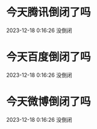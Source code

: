 # 今天腾讯倒闭了吗

2023-12-18 0:16:26 没倒闭

# 今天百度倒闭了吗

2023-12-18 0:16:26 没倒闭

# 今天微博倒闭了吗

2023-12-18 0:16:26 没倒闭

